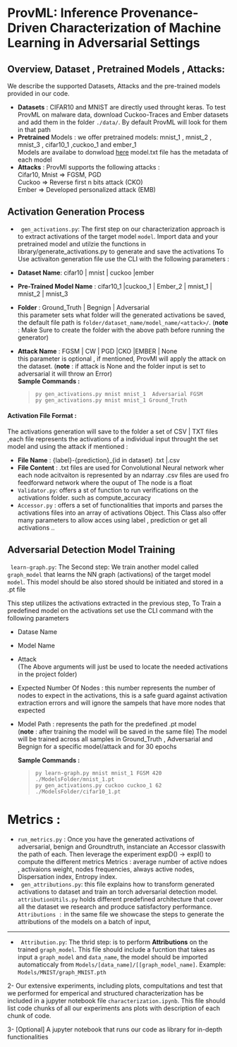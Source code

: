 # ProvML: Inference Provenance-Driven Characterization of Machine Learning in Adversarial Settings

## Overview, Dataset , Pretrained Models , Attacks:

We describe the supported Datasets, Attacks and the pre-trained models provided in our code. <br />

- **Datasets** : CIFAR10 and MNIST are directly used throught keras. To test ProvML on malware data, download Cuckoo-Traces and Ember datasets and add them in the folder `./data/`. By default ProvML will look for them in that path<br />
- **Pretrained** Models : we offer pretrained models: mnist_1 , mnist_2 , mnist_3 , cifar10_1 ,cuckoo_1 and ember_1 <br />
  Models are availabe to donwload [here](https://drive.google.com/drive/folders/1a0kdq4waz8SXU9gThsUmKsR0YTSuaEWO?usp=share_link)
  model.txt file has the metadata of each model
- **Attacks** : ProvMl supports the following attacks : <br />
  Cifar10, Mnist => FGSM, PGD <br />
  Cuckoo => Reverse first n bits attack (CKO) <br />
  Ember => Developed personalized attack (EMB) <br />

## Activation Generation Process

- ` gen_activations.py`: The first step on our characterization approach is to extract activations of the target model `model`. Import data and your pretrained model and utilzie the functions in library/generate_activations.py to generate and save the activations
  To Use activaiton generation file use the CLI with the following parameters :

- **Dataset Name**: cifar10 | mnist | cuckoo |ember <br />
- **Pre-Trained Model Name** : cifar10_1 |cuckoo_1 | Ember_2 | mnist_1 | mnist_2 | mnist_3 <br />
- **Folder** : Ground_Truth | Begnign | Adversarial <br />
  this parameter sets what folder will the generated activations be saved, the default file path is
  `folder/dataset_name/model_name/<attack>/`.
  (**note** : Make Sure to create the folder with the above path before running the generator)
- **Attack Name** : FGSM | CW | PGD |CKO |EMBER | None <br />
  this parameter is optional , if mentioned, ProvMl will apply the attack on the dataset.
  (**note** : if attack is None and the folder input is set to adversarial it will throw an Error) <br />
  **Sample Commands :** <br />
  > `py gen_activations.py mnist mnist_1  Adversarial FGSM` <br /> `py gen_activations.py mnist mnist_1 Ground_Truth  ` <br />

#### Activation File Format :

The activations generation will save to the folder a set of CSV | TXT files ,each file represents the activations of a individual input throught the set model and using the attack if mentioned :

- **File Name** : {label}-{prediction}\_{id in dataset} .txt |.csv
- **File Content** : .txt files are used for Convolutional Neural network wher each node acitvaiton is represented by an ndarray
  .csv files are used fro feedforward network where the ouput of The node is a float
- `Validator.py`: offers a st of function to run verifications on the activations folder. such as compute_accuracy
- `Accessor.py` : offers a set of functionalities that imports and parses the activations files into an array of activations Object. This Class also offer many parameters to allow acces using label , prediction or get all activations ..

## Adversarial Detection Model Training

` learn-graph.py`: The Second step: We train another model called `graph_model` that learns the NN graph (activations) of the target model `model`. This model should be also stored should be initiated and stored in a .pt file <br />

This step utilizes the activations extracted in the previous step, To Train a predefined model on the activations set use the CLI command with the following parameters <br />

- Datase Name
- Model Name
- Attack <br />
  (The Above arguments will just be used to locate the needed activations in the project folder)
- Expected Number Of Nodes : this number represents the number of nodes to expect in the activations, this is a safe guard against activation extraction errors and will ignore the sampels that have more nodes that expected
- Model Path : represents the path for the predefined .pt model <br/>
  (**note** : after training the model will be saved in the same file)
  The model will be trained across all samples in Ground_Truth , Adversarial and Begnign for a specific model/attack and for 30 epochs

  **Sample Commands :** <br />

  > `py learn-graph.py mnist mnist_1 FGSM 420 ./ModelsFolder/mnist_1.pt` <br /> `py gen_activations.py cuckoo cuckoo_1 62 ./ModelsFolder/cifar10_1.pt  ` <br />

# Metrics :

- `run_metrics.py` : Once you have the generated activations of adversarial, benign and Groundtruth, instanciate an Accessor classwith the path of each. Then leverage the experiment expD() -> expI() to compute the different metrics
  Metrics : average number of active ndoes , activaions weight, nodes frequencies, always active nodes, Dispersation index, Entropy index.
- ` gen_attributions.py`: this file explains how to transform generated activations to dataset and train an torch adversarial detection model. ` attributionUtils.py` holds different predefined architecture that cover all the dataset we research and produce satisfactory performance.
  ` Attributions :` in the same file we showcase the steps to generate the attributions of the models on a batch of input,
  
 --- 
  
  - ` Attribution.py`: The thrid step: is to perform **Attributions** on the trained `graph_model`. This file should include a fucntion that takes as input a `graph_model` and `data_name`, the model should be imported automaticcaly from `Models/[data_name]/[[graph_model_name]`. Example: `Models/MNIST/graph_MNIST.pth`

2- Our extensive experiments, including plots, compultations and test that we performed for emperical and structured characterization has be included in a jupyter notebook file `characterization.ipynb`. This file should list code chunks of all our experiments ans plots with description of each chunk of code.

3- [Optional] A jupyter notebook that runs our code as library for in-depth functionalities

